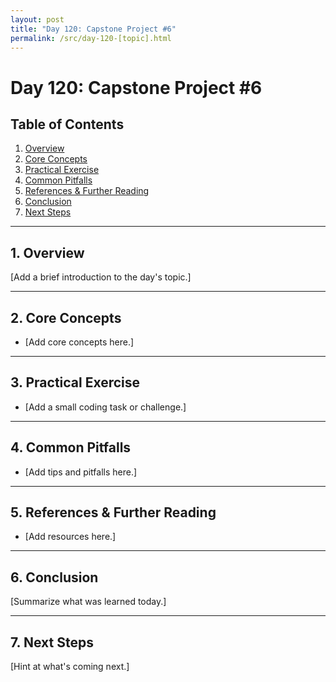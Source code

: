 ```yaml
---
layout: post
title: "Day 120: Capstone Project #6"
permalink: /src/day-120-[topic].html
---
```


# Day 120: Capstone Project #6

## Table of Contents
1. [Overview](#1-overview)
2. [Core Concepts](#2-core-concepts)
3. [Practical Exercise](#3-practical-exercise)
4. [Common Pitfalls](#4-common-pitfalls)
5. [References & Further Reading](#5-references--further-reading)
6. [Conclusion](#6-conclusion)
7. [Next Steps](#7-next-steps)

---

## 1. Overview
[Add a brief introduction to the day's topic.]

---

## 2. Core Concepts
- [Add core concepts here.]

---

## 3. Practical Exercise
- [Add a small coding task or challenge.]

---

## 4. Common Pitfalls
- [Add tips and pitfalls here.]

---

## 5. References & Further Reading
- [Add resources here.]

---

## 6. Conclusion
[Summarize what was learned today.]

---

## 7. Next Steps
[Hint at what's coming next.]
